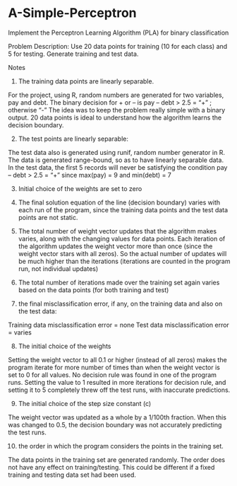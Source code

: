 # A-Simple-Perceptron
Implement the Perceptron Learning Algorithm (PLA) for binary classification

Problem Description:
Use 20 data points for training (10 for each class) and 5 for testing. Generate training and test data.

Notes
1. The training data points are linearly separable.

For the project, using R, random numbers are generated for two variables, pay and debt.
The binary decision for + or – is
pay – debt > 2.5 = “+” ; otherwise “-”
The idea was to keep the problem really simple with a binary output. 20 data points is ideal to understand how the algorithm learns the decision boundary.

2. The test points are linearly separable:

The test data also is generated using runif, random number generator in R. The data is generated range-bound, so as to have linearly separable data. In the test data, the first 5 records will never be satisfying the condition
pay – debt > 2.5 = “+” since max(pay) = 9 and min(debt) = 7

3. Initial choice of the weights are set to zero


4. The final solution equation of the line (decision boundary) varies with each run of the program, since the training data points and the test data points are not static.

5. The total number of weight vector updates that the algorithm makes varies, along with the changing values for data points. Each iteration of the algorithm updates the weight vector more than once (since the weight vector stars with all zeros). So the actual number of updates will be much higher than the iterations (iterations are counted in the program run, not individual updates)

6. The total number of iterations made over the training set again varies based on the data points (for both training and test)

7. the final misclassification error, if any, on the training data and also on the test data:

Training data misclassification error = none
Test data misclassification error = varies

8. The initial choice of the weights

Setting the weight vector to all 0.1 or higher (instead of all zeros) makes the program iterate for more number of times than when the weight vector is set to 0 for all values. No decision rule was found in one of the program runs.
Setting the value to 1 resulted in more iterations for decision rule, and setting it to 5 completely threw off the test runs, with inaccurate predictions.

9. The initial choice of the step size constant (c)

The weight vector was updated as a whole by a 1/100th fraction. When this was changed to 0.5, the decision boundary was not accurately predicting the test runs.

10. the order in which the program considers the points in the training set.

The data points in the training set are generated randomly. The order does not have any effect on training/testing.
This could be different if a fixed training and testing data set had been used.
